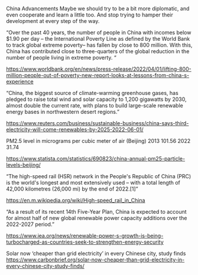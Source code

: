 China Advancements
Maybe we should try to be a bit more diplomatic, and even cooperate and learn a little too.  And stop trying to hamper their development at every step of the way.

“Over the past 40 years, the number of people in China with incomes below $1.90 per day – the International Poverty Line as defined by the World Bank to track global extreme poverty– has fallen by close to 800 million. With this, China has contributed close to three-quarters of the global reduction in the number of people living in extreme poverty. “

https://www.worldbank.org/en/news/press-release/2022/04/01/lifting-800-million-people-out-of-poverty-new-report-looks-at-lessons-from-china-s-experience

“China, the biggest source of climate-warming greenhouse gases, has pledged to raise total wind and solar capacity to 1,200 gigawatts by 2030, almost double the current rate, with plans to build large-scale renewable energy bases in northwestern desert regions.”

https://www.reuters.com/business/sustainable-business/china-says-third-electricity-will-come-renewables-by-2025-2022-06-01/

PM2.5 level in micrograms per cubic meter of air (Beijing)
2013 101.56
2022 31.74

https://www.statista.com/statistics/690823/china-annual-pm25-particle-levels-beijing/

“The high-speed rail (HSR) network in the People's Republic of China (PRC) is the world's longest and most extensively used – with a total length of 42,000 kilometres (26,000 mi) by the end of 2022.[1]”

https://en.m.wikipedia.org/wiki/High-speed_rail_in_China

“As a result of its recent 14th Five-Year Plan, China is expected to account for almost half of new global renewable power capacity additions over the 2022-2027 period.”

https://www.iea.org/news/renewable-power-s-growth-is-being-turbocharged-as-countries-seek-to-strengthen-energy-security

Solar now ‘cheaper than grid electricity’ in every Chinese city, study finds
https://www.carbonbrief.org/solar-now-cheaper-than-grid-electricity-in-every-chinese-city-study-finds/
